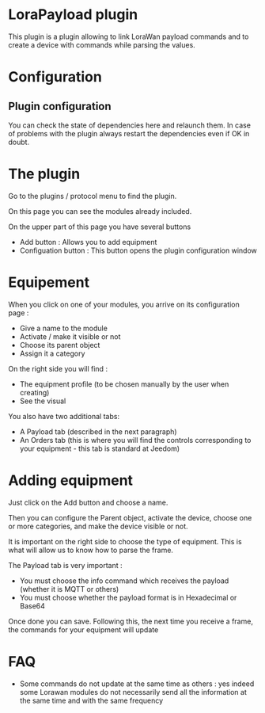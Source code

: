 # LoraPayload plugin

This plugin is a plugin allowing to link LoraWan payload commands and to create a device with commands while parsing the values.

# Configuration

## Plugin configuration

You can check the state of dependencies here and relaunch them. In case of problems with the plugin always restart the dependencies even if OK in doubt.


# The plugin

Go to the plugins / protocol menu to find the plugin.

On this page you can see the modules already included.

On the upper part of this page you have several buttons

-   Add button : Allows you to add equipment
-   Configuation button : This button opens the plugin configuration window

# Equipement

When you click on one of your modules, you arrive on its configuration page :

-   Give a name to the module
-   Activate / make it visible or not
-   Choose its parent object
-   Assign it a category

On the right side you will find :

-   The equipment profile (to be chosen manually by the user when creating)
-   See the visual

You also have two additional tabs:

-   A Payload tab (described in the next paragraph)
-   An Orders tab (this is where you will find the controls corresponding to your equipment - this tab is standard at Jeedom)

# Adding equipment

Just click on the Add button and choose a name.

Then you can configure the Parent object, activate the device, choose one or more categories, and make the device visible or not.

It is important on the right side to choose the type of equipment. This is what will allow us to know how to parse the frame.

The Payload tab is very important :

-   You must choose the info command which receives the payload (whether it is MQTT or others)
-   You must choose whether the payload format is in Hexadecimal or Base64


Once done you can save. Following this, the next time you receive a frame, the commands for your equipment will update


# FAQ

-   Some commands do not update at the same time as others : yes indeed some Lorawan modules do not necessarily send all the information at the same time and with the same frequency



